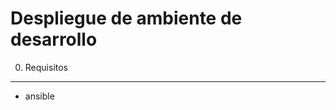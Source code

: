 Despliegue de ambiente de desarrollo
==============================================

0. Requisitos
----------------------------------------------
* ansible
